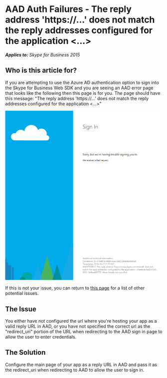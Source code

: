 # AAD Auth Failures - The reply address 'https://...' does not match the reply addresses configured for the application <...>

_**Applies to:** Skype for Business 2015_

## Who is this article for?

If you are attempting to use the Azure AD authentication option to sign into the
Skype for Business Web SDK and you are seeing an AAD error page that looks like the following
then this page is for you. The page should have this message: "The reply address 'https://...'
does not match the reply addresses configured for the application <...>"

![Reply URL incorrect or not configured in AAD](../../../images/troubleshooting/auth/ReplyURLIncorrect.png)

If this is not your issue, you can return to [this page](./AADAuthFailures.md) for a
list of other potential issues.


## The Issue

You either have not configured the url where you're hosting your app as a valid reply URL in
AAD, or you have not specified the correct url as the "redirect_uri" portion of the URL when
redirecting to the AAD sign in page to allow the user to enter credentials.

## The Solution

Configure the main page of your app as a reply URL in AAD and pass it as the redirect_uri 
when redirecting to AAD to allow the user to sign in.
